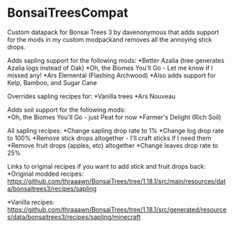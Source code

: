 # BonsaiTreesCompat
Custom datapack for Bonsai Trees 3 by davenonymous that adds support for the mods in my custom modpackand removes all the annoying stick drops.

Adds sapling support for the following mods:
*Better Azalia (tree generates Azalia logs instead of Oak)
*Oh, the Biomes You'll Go - Let me know if I missed any!
*Ars Elemental (Flashing Archwood)
*Also adds support for Kelp, Bamboo, and Sugar Cane

Overrides sapling recipes for:
*Vanilla trees
*Ars Nouveau

Adds soil support for the following mods:	
*Oh, the Biomes You'll Go - just Peat for now
*Farmer's Delight (Rich Soil)
	
All sapling recipes:
*Change sapling drop rate to 1%
*Change log drop rate to 100%
*Remove stick drops altogether - I'll craft sticks if I need them
*Remove fruit drops (apples, etc) altogether
*Change leaves drop rate to 25%

Links to original recipes if you want to add stick and fruit drops back:
*Original modded recipes:
https://github.com/thraaawn/BonsaiTrees/tree/1.18.1/src/main/resources/data/bonsaitrees3/recipes/sapling

*Vanilla recipes:
https://github.com/thraaawn/BonsaiTrees/tree/1.18.1/src/generated/resources/data/bonsaitrees3/recipes/sapling/minecraft
